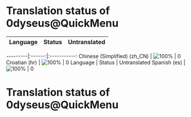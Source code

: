 # Translation status of 0dyseus@QuickMenu

Language | Status | Untranslated
---------|:------:|:-----------:

---------|:------:|:-----------:
Chinese (Simplified) (zh_CN) | ![100%](http://progressed.io/bar/100) | 0
Croatian (hr) | ![100%](http://progressed.io/bar/100) | 0
Language | Status | Untranslated
Spanish (es) | ![100%](http://progressed.io/bar/100) | 0
# Translation status of 0dyseus@QuickMenu
